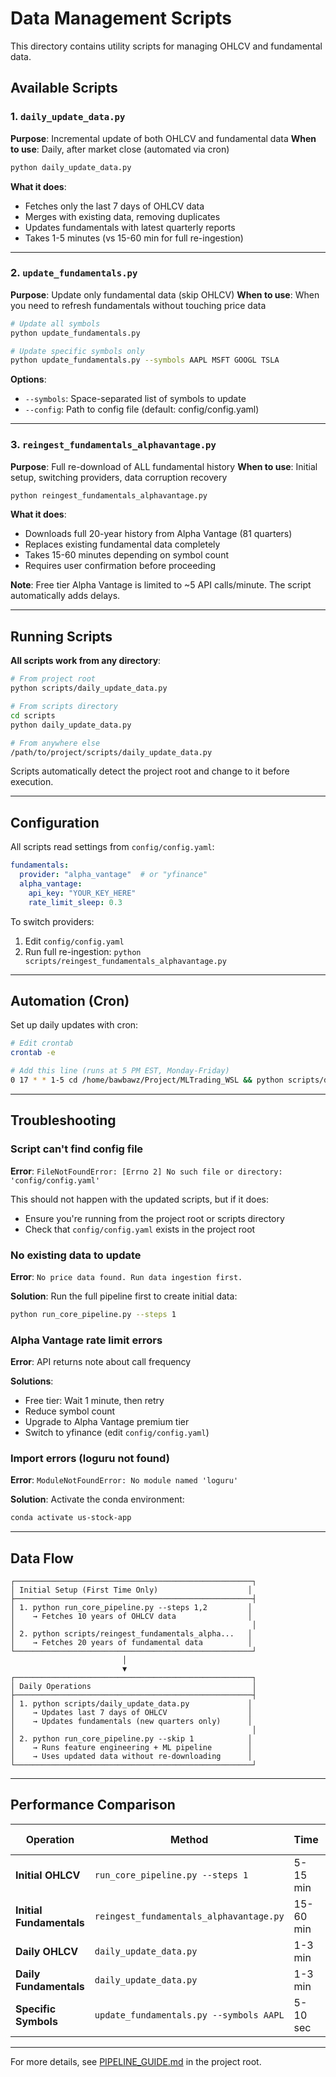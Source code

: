 # Data Management Scripts

This directory contains utility scripts for managing OHLCV and fundamental data.

## Available Scripts

### 1. `daily_update_data.py`
**Purpose**: Incremental update of both OHLCV and fundamental data
**When to use**: Daily, after market close (automated via cron)

```bash
python daily_update_data.py
```

**What it does**:
- Fetches only the last 7 days of OHLCV data
- Merges with existing data, removing duplicates
- Updates fundamentals with latest quarterly reports
- Takes 1-5 minutes (vs 15-60 min for full re-ingestion)

---

### 2. `update_fundamentals.py`
**Purpose**: Update only fundamental data (skip OHLCV)
**When to use**: When you need to refresh fundamentals without touching price data

```bash
# Update all symbols
python update_fundamentals.py

# Update specific symbols only
python update_fundamentals.py --symbols AAPL MSFT GOOGL TSLA
```

**Options**:
- `--symbols`: Space-separated list of symbols to update
- `--config`: Path to config file (default: config/config.yaml)

---

### 3. `reingest_fundamentals_alphavantage.py`
**Purpose**: Full re-download of ALL fundamental history
**When to use**: Initial setup, switching providers, data corruption recovery

```bash
python reingest_fundamentals_alphavantage.py
```

**What it does**:
- Downloads full 20-year history from Alpha Vantage (81 quarters)
- Replaces existing fundamental data completely
- Takes 15-60 minutes depending on symbol count
- Requires user confirmation before proceeding

**Note**: Free tier Alpha Vantage is limited to ~5 API calls/minute. The script automatically adds delays.

---

## Running Scripts

**All scripts work from any directory**:

```bash
# From project root
python scripts/daily_update_data.py

# From scripts directory
cd scripts
python daily_update_data.py

# From anywhere else
/path/to/project/scripts/daily_update_data.py
```

Scripts automatically detect the project root and change to it before execution.

---

## Configuration

All scripts read settings from `config/config.yaml`:

```yaml
fundamentals:
  provider: "alpha_vantage"  # or "yfinance"
  alpha_vantage:
    api_key: "YOUR_KEY_HERE"
    rate_limit_sleep: 0.3
```

To switch providers:
1. Edit `config/config.yaml`
2. Run full re-ingestion: `python scripts/reingest_fundamentals_alphavantage.py`

---

## Automation (Cron)

Set up daily updates with cron:

```bash
# Edit crontab
crontab -e

# Add this line (runs at 5 PM EST, Monday-Friday)
0 17 * * 1-5 cd /home/bawbawz/Project/MLTrading_WSL && python scripts/daily_update_data.py >> logs/daily_update.log 2>&1
```

---

## Troubleshooting

### Script can't find config file
**Error**: `FileNotFoundError: [Errno 2] No such file or directory: 'config/config.yaml'`

This should not happen with the updated scripts, but if it does:
- Ensure you're running from the project root or scripts directory
- Check that `config/config.yaml` exists in the project root

### No existing data to update
**Error**: `No price data found. Run data ingestion first.`

**Solution**: Run the full pipeline first to create initial data:
```bash
python run_core_pipeline.py --steps 1
```

### Alpha Vantage rate limit errors
**Error**: API returns note about call frequency

**Solutions**:
- Free tier: Wait 1 minute, then retry
- Reduce symbol count
- Upgrade to Alpha Vantage premium tier
- Switch to yfinance (edit `config/config.yaml`)

### Import errors (loguru not found)
**Error**: `ModuleNotFoundError: No module named 'loguru'`

**Solution**: Activate the conda environment:
```bash
conda activate us-stock-app
```

---

## Data Flow

```
┌─────────────────────────────────────────────────────┐
│ Initial Setup (First Time Only)                    │
├─────────────────────────────────────────────────────┤
│ 1. python run_core_pipeline.py --steps 1,2         │
│    → Fetches 10 years of OHLCV data                │
│                                                     │
│ 2. python scripts/reingest_fundamentals_alpha...   │
│    → Fetches 20 years of fundamental data          │
└─────────────────────────────────────────────────────┘
                         │
                         ▼
┌─────────────────────────────────────────────────────┐
│ Daily Operations                                    │
├─────────────────────────────────────────────────────┤
│ 1. python scripts/daily_update_data.py             │
│    → Updates last 7 days of OHLCV                  │
│    → Updates fundamentals (new quarters only)      │
│                                                     │
│ 2. python run_core_pipeline.py --skip 1            │
│    → Runs feature engineering + ML pipeline        │
│    → Uses updated data without re-downloading      │
└─────────────────────────────────────────────────────┘
```

---

## Performance Comparison

| Operation | Method | Time | Data Coverage |
|-----------|--------|------|---------------|
| **Initial OHLCV** | `run_core_pipeline.py --steps 1` | 5-15 min | 10 years |
| **Initial Fundamentals** | `reingest_fundamentals_alphavantage.py` | 15-60 min | 20 years |
| **Daily OHLCV** | `daily_update_data.py` | 1-3 min | Last 7 days |
| **Daily Fundamentals** | `daily_update_data.py` | 1-3 min | New quarters |
| **Specific Symbols** | `update_fundamentals.py --symbols AAPL` | 5-10 sec | Single symbol |

---

For more details, see [PIPELINE_GUIDE.md](../PIPELINE_GUIDE.md) in the project root.
